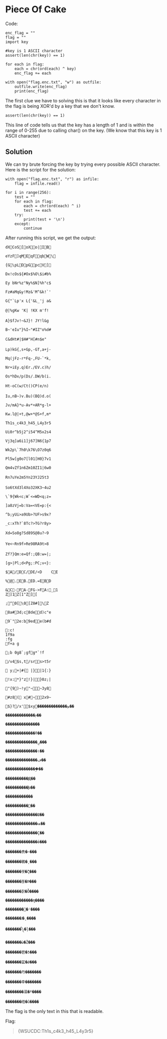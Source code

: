 # Piece Of Cake

Code:

```
enc_flag = ""
flag = ""
import key

#key is 1 ASCII character
assert(len(chr(key)) == 1)

for each in flag:
    each = chr(ord(each) ^ key)
    enc_flag += each

with open("flag.enc.txt", "w") as outfile:
    outfile.write(enc_flag)
    print(enc_flag)
```

The first clue we have to solving this is that it looks like every character in the flag is being XOR'd
by a key that we don't know.

```
assert(len(chr(key)) == 1)
```

This line of code tells us that the key has a length of 1 and is within the range of 0-255 due to calling char() on the key.
(We know that this key is 1 ASCII character)

## Solution

We can try brute forcing the key by trying every possible ASCII character. Here is the script for the solution:

```
with open("flag.enc.txt", "r") as infile:
    flag = infile.read()

for i in range(256):
    test = ""
    for each in flag:
        each = chr(ord(each) ^ i)
        test += each
    try:
        print(test + '\n')
    except:
        continue
```

After running this script, we get the output:

```
dXCoS[oXo|IB

eYzF]qMEqFqbW\

{G\pLDpGpcV]

Dx!cOs${#Ox$%O\$i#b%

Ey bNr%z"Ny%$N]%h"c$

Fz#aMq&y!Mz&'M^&k!`'

G{"`Lp'x L{'&L_'j a&

@|%gKw 'K| !KX m'f!

A}$fJv!~&J}! JY!l&g 

B~'eIu"}%I~"#IZ"o%d#

C&dHt#|$H#"H[#n$e"

Lp)kG{,s+Gp,-GT,a+j-

Mq(jFz-r*Fq-,FU-`*k,

Nr+iEy.q)Er./EV.c)h/

Os*hDx/p(Ds/.DW/b(i.

Ht-oC(w/Ct()CP(e/n)

Iu,nB~)v.Bu)(BQ)d.o(

Jv/mA}*u-Av*+AR*g-l+

Kw.l@|+t,@w+*@S+f,m*

Th1s_c4k3_h45_L4y3r5

Ui0r^b5j2^i54^M5x2s4

Vj3q]a6i1]j67]N6{1p7

Wk2p\`7h0\k76\O7z0q6

Pl5w[g0o7[l01[H0}7v1

Qm4vZf1n6Zm10ZI1|6w0

Rn7uYe2m5Yn23YJ25t3

So6tXd3l4Xo32XK3~4u2

\`9{Wk<c;W`<=WD<q;z=

]a8zVj=b:Va=<VE=p:{<

^b;yUi>a9Ub>?UF>s9x?

_c:xTh?`8Tc?>TG?r8y>

Xd=So8g?Sd89S@8u?~9

Ye<~Rn9f>Re98RA9t>8

Zf?}Qm:e=Qf:;QB:w=|;

[g>|Pl;d<Pg;:PC;v<}:

$A/DC/DE/<D	CE

%@.EB.ED.=EBD

&C-FA-FG->FA:_1
Z]1Z[1"Z][

;^0[\0[Z0#[\Z

8a#3d;c8ded)c"e

9`"2e:b9ede(b#d

:c!
1f9a
:fg
f+a g

;b 0g8`;gfg*`!f

/v4$s,t/srs>t5r

 y;+|#{ |}|1{:}

!x:*}"z!}|}0z;|

"{9)~!y"~~3y8

#z8( x#~2x9~

$}?/x'$xy�������������ܤ��

�������������ݥ��

�������������ަ��

�������������ߧ��

��������������ؠ���

��������������١��

��������������ڢ��

��������������ۣ��

����������Ԭ��

����������խ��

����������֮��

����������ׯ��

��������������Ш��

��������������ѩ��

��������������Ҫ��

��������������ӫ���

�������贵�̴���

�������鵴�͵���

�������궷�ζ���

�������뷶�Ϸ���

�������찱�Ȱ����

������������ɱ����

���������ʲ����

�������ﳲ�˳����

�������༽�ļ���

�������ὼ�Ž���

�������⾿�ƾ���

�������㿾�ǿ���

�������丹�������

�������幸�������

��������溻�º����

�������绺�û����
```

The flag is the only text in this that is readable.

Flag:

> {WSUCDC:Th1s_c4k3_h45_L4y3r5}